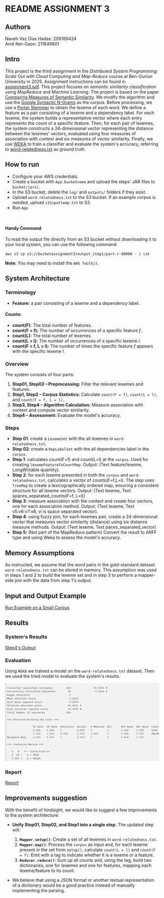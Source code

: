 <!-- Markdown file -->
<!-- In VS code, use ctrl + shift + v to see preview -->
<!-- In IntelliJ, Click the "Preview" icon (top-right) or use Ctrl/Cmd + Shift + A and search for "Markdown Preview." -->

<br/>

# README ASSIGNMENT 3
## Authors

Naveh Vaz Dias Hadas:  209169424 </br>
Amit Ner-Gaon: 211649801

## Intro
This project is the third assignment in the *Distributed System Programming: Scale Out with Cloud Computing and Map-Reduce* course at Ben-Gurion University in 2025. Assignment instructions can be found in [assignment3.pdf](resources/assignment3.pdf).
This project focuses on *semantic similarity classification* using *MapReduce* and *Machine Learning*.
The project is based on the paper [Comparing Measures of Semantic Similarity](https://ieeexplore.ieee.org/document/4588492). We modify the algorithm and use the [Google Syntactic N-Grams](https://commondatastorage.googleapis.com/books/syntactic-ngrams/index.html) as the corpus.
Before processing, we use a [Porter Stemmer](https://vijinimallawaarachchi.com/2017/05/09/porter-stemming-algorithm/) to obtain the lexeme of each word. We define a feature as a pair consisting of a lexeme and a dependency label. For each lexeme, the system builds a representative vector where each entry represents the count of a specific feature.
Then, for each pair of lexemes, the system constructs a 24-dimensional vector representing the distance between the lexemes' vectors, evaluated using four measures of association with context and six measures of vector similarity.
Finally, we use [WEKA](https://ml.cms.waikato.ac.nz/weka/) to train a classifier and evaluate the system's accuracy, referring to [word-relatedness.txt](resources/word-relatedness.txt) as ground truth.

## How to run
- Configure your AWS credentials.  
- Create a bucket with `App.bucketname` and upload the steps' JAR files to `bucket/jars/`.  
- In the S3 bucket, delete the `log/` and `outputs/` folders if they exist.  
- Upload `word-relatedness.txt` to the S3 bucket. If an example corpus is needed, upload `s3inputtemp.txt` to S3.
- Run `App`

<br/>

#### Handy Command
To read the output file directly from an S3 bucket without downloading it to your local system, you can use the following command:

```bs
aws s3 cp s3://bucketassignment3/output_step1/part-r-00000 - | cat
```

**Note:** You may need to install the `AWS Toolkit`.


## System Architecture

### Terminology

* **Feature:** a pair consisting of a lexeme and a dependency label.

#### Counts:
* **count(F):** The total number of features.
* **count(F = f):** The number of occurrences of a specific feature *f*.
* **count(L):** The total number of lexemes.
* **count(L = l):** The number of occurrences of a specific lexeme *l*.
* **count(F = f, L = l):** The number of times the specific feature *f* appears with the specific lexeme *l*.



### Overview
The system consists of four parts:

1. **Step01, Step02 – Preprocessing:** Filter the relevant lexemes and features.
2. **Step1, Step2 – Corpus Statistics:** Calculate `count(F = f)`, `count(L = l)`, and `count(F = f, L = l)`.
3. **Step3, Step4 – Algorithm Calculation:** Measure association with context and compute vector similarity.
4. **Step4 – Assessment:** Evaluate the model's accuracy.


### Steps
* **Step 01**: create a `LexemeSet` with the all lexemes in `word-relatedness.txt`.
* **Step 02**: create a `DepLabelSet` with the all dependencies label in the `corpus`.
* **Step 1**: calculates count(F=f) and count(L=l) at the `corpus`. Used for creating `lexemeFeatureToCountMap`. Output: (Text feature/lexeme, LongWritable quantity).
* **Step 2**: for each lexeme presented in both the `corpus` and `word-relatedness.txt`, calculates a vector of counts(F=f,L=l). The step uses `TreeMap` to create a lexicographically ordered map, ensuring a consistent structure for all lexeme vectors. Output: (Text lexeme, Text spaces_separated_counts(F=f, L=l))
* **Step 3**: measure association with the context and create four vectors, one for each association method. Output: (Text lexeme, Text v5:v6:v7:v8, vi is space separated vector).
* **Step 4**: using fuzzy join, for each lexemes pair, create a 24-dimensional vector that measures vector similarity (distance) using six distance measure methods. Output: (Text lexeme, Text paces_separated_vector)
* **Step 5:** (Not part of the MapReduce pattern) Convert the result to ARFF type and using Weka to assess the model's accuracy.

## Memory Assumptions
As instructed, we assume that the word pairs in the gold-standard dataset `word-relatedness.txt` can be stored in memory. This assumption was used in steps 1 and 2 to build the lexeme set and in step 3 to perform a mapper-side join with the data from step 1's output.  

## Input and Output Example

[Run Example on a Small Corpus](resources/InpuOutputExample)


## Results

### System's Results
[Step4's Output](resources/results)

### Evaluation

Using `WEKA` we trained a model on the `word-relatedness.txt` dataset. Then we used the tried model to evaluate the system's results.

![WEKA Results](resources/WEKA_results.png)

### Report
[Report](resources/Report.docx)


## Improvements suggestion
With the benefit of hindsight, we would like to suggest a few improvements to the system architecture:

* **Unify Step01, Step02, and Step1 into a single step.** The updated step will:
    1. **`Mapper.setup()`**: Create a set of all lexemes in `word-relatedness.txt`.
    2. **`Mapper.map()`**: Process the `corpus` as input and, for each lexeme present in the set from `setup()`, calculate `count(L = l)` and `count(F = f)`. Emit with a tag to indicate whether it is a lexeme or a feature.
    3. **`Reducer.reduce()`**: Sum up all counts and, using the tag, build two dictionaries, one for lexemes and one for features, mapping each lexeme/feature to its count.

* We believe that using a JSON format or another textual representation of a dictionary would be a good practice instead of manually implementing the parsing.  










